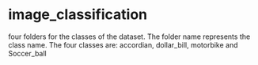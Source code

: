 # image_classification
four folders for the classes of the dataset. The folder name represents the class name. The four classes are: accordian, dollar_bill, motorbike and Soccer_ball
